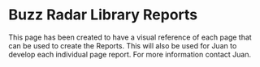 
# Buzz Radar Library Reports

This page has been created to have a visual reference of each page that can be used to create the Reports.
This will also be used for Juan to develop each individual page report.
For more information contact Juan.

